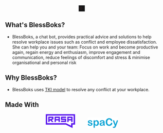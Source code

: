 <p align="center">
  <img src="BlessBoks(1).gif" width="20px" alt="animated" />
</p>

## What's BlessBoks?
- BlessBoks, a chat bot, provides practical advice and solutions to help resolve workplace issues such as conflict and employee dissatisfaction. She can help you and your team: Focus on work and become productive again, regain energy and enthusiasm, improve engagement and communication, reduce feelings of discomfort and stress & minimise organisational and personal risk

## Why BlessBoks?
- BlessBoks uses [TKI model](https://en.wikipedia.org/wiki/Thomas%E2%80%93Kilmann_Conflict_Mode_Instrument) to resolve any conflict at your workplace. 

## Made With
<p align="center">
  <a href="https://rasa.com/" ><img width=100 src="rasa.png" alt="made_with_logo" /></a>&nbsp;&nbsp;&nbsp;&nbsp;&nbsp;&nbsp;&nbsp;&nbsp;&nbsp;&nbsp;<a href="https://spacy.io/" ><img width=100 src="spacy.png" alt="mmade_with_logo" /></a>
</p>
